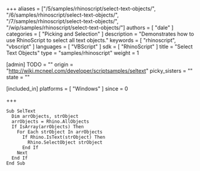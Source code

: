 +++
aliases = ["/5/samples/rhinoscript/select-text-objects/", "/6/samples/rhinoscript/select-text-objects/", "/7/samples/rhinoscript/select-text-objects/", "/wip/samples/rhinoscript/select-text-objects/"]
authors = [ "dale" ]
categories = [ "Picking and Selection" ]
description = "Demonstrates how to use RhinoScript to select all text objects."
keywords = [ "rhinoscript", "vbscript" ]
languages = [ "VBScript" ]
sdk = [ "RhinoScript" ]
title = "Select Text Objects"
type = "samples/rhinoscript"
weight = 1

[admin]
TODO = ""
origin = "http://wiki.mcneel.com/developer/scriptsamples/seltext"
picky_sisters = ""
state = ""

[included_in]
platforms = [ "Windows" ]
since = 0

+++

```vbnet
Sub SelText
  Dim arrObjects, strObject
  arrObjects = Rhino.AllObjects
  If IsArray(arrObjects) Then
    For Each strObject In arrObjects
      If Rhino.IsText(strObject) Then
        Rhino.SelectObject strObject
      End If
    Next
  End If
End Sub
```

